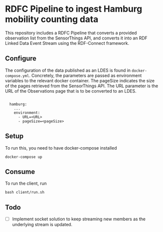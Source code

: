 # RDFC Pipeline to ingest Hamburg mobility counting data
This repository includes a RDFC Pipeline that converts a provided observation list from the SensorThings API, 
and converts it into an RDF Linked Data Event Stream using the RDF-Connect framework.

## Configure

The configuration of the data published as an LDES is found in `docker-compose.yml`.
Concretely, the parameters are passed as environment variables to the relevant docker container.
The pageSize indicates the size of the pages retrieved from the SensorThings API.
The URL parameter is the URL of the Observations page that is to be converted to an LDES.
```

  hamburg:
    ...
    environment:
      - URL=<URL>
      - pageSize=<pageSize>
```

## Setup
To run this, you need to have docker-compose installed

```
docker-compose up
```

## Consume
To run the client, run

```
bash client/run.sh
```

## Todo

- [ ] Implement socket solution to keep streaming new members as the underlying stream is updated.